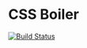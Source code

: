 CSS Boiler 
=============

[![Build Status](https://travis-ci.org/jayoharedee/web-boiler.svg?branch=master)](https://travis-ci.org/jayoharedee/web-boiler)
